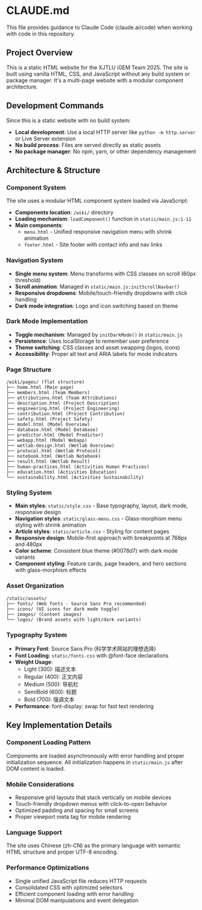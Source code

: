 # CLAUDE.md

This file provides guidance to Claude Code (claude.ai/code) when working with code in this repository.

## Project Overview

This is a static HTML website for the XJTLU iGEM Team 2025. The site is built using vanilla HTML, CSS, and JavaScript without any build system or package manager. It's a multi-page website with a modular component architecture.

## Development Commands

Since this is a static website with no build system:
- **Local development**: Use a local HTTP server like `python -m http.server` or Live Server extension
- **No build process**: Files are served directly as static assets
- **No package manager**: No npm, yarn, or other dependency management

## Architecture & Structure

### Component System
The site uses a modular HTML component system loaded via JavaScript:
- **Components location**: `/wiki/` directory
- **Loading mechanism**: `loadComponent()` function in `static/main.js:1-11`
- **Main components**: 
  - `menu.html` - Unified responsive navigation menu with shrink animation
  - `footer.html` - Site footer with contact info and nav links

### Navigation System
- **Single menu system**: Menu transforms with CSS classes on scroll (60px threshold)
- **Scroll animation**: Managed in `static/main.js:initScrollNavbar()`
- **Responsive dropdowns**: Mobile/touch-friendly dropdowns with click handling
- **Dark mode integration**: Logo and icon switching based on theme

### Dark Mode Implementation
- **Toggle mechanism**: Managed by `initDarkMode()` in `static/main.js`
- **Persistence**: Uses localStorage to remember user preference
- **Theme switching**: CSS classes and asset swapping (logos, icons)
- **Accessibility**: Proper alt text and ARIA labels for mode indicators

### Page Structure
```
/wiki/pages/ (flat structure)
├── home.html (Main page)
├── members.html (Team Members)
├── attributions.html (Team Attributions)
├── description.html (Project Description)
├── engineering.html (Project Engineering) 
├── contribution.html (Project Contribution)
├── safety.html (Project Safety)
├── model.html (Model Overview)
├── database.html (Model Database)
├── predictor.html (Model Predictor)
├── webapp.html (Model Webapp)
├── wetlab-design.html (Wetlab Overview)
├── protocol.html (Wetlab Protocol)
├── notebook.html (Wetlab Notebook)
├── result.html (Wetlab Result)
├── human-practices.html (Activities Human Practices)
├── education.html (Activities Education)
└── sustainability.html (Activities Sustainability)
```

### Styling System
- **Main styles**: `static/style.css` - Base typography, layout, dark mode, responsive design
- **Navigation styles**: `static/glass-menu.css` - Glass-morphism menu styling with shrink animation
- **Article styles**: `static/article.css` - Styling for content pages
- **Responsive design**: Mobile-first approach with breakpoints at 768px and 480px
- **Color scheme**: Consistent blue theme (#0078d7) with dark mode variants
- **Component styling**: Feature cards, page headers, and hero sections with glass-morphism effects

### Asset Organization
```
/static/assets/
├── fonts/ (Web fonts - Source Sans Pro recommended)
├── icons/ (UI icons for dark mode toggle)
├── images/ (Content images)
└── logos/ (Brand assets with light/dark variants)
```

### Typography System
- **Primary Font**: Source Sans Pro (科学学术网站的理想选择)
- **Font Loading**: `static/fonts.css` with @font-face declarations
- **Weight Usage**: 
  - Light (300): 描述文本
  - Regular (400): 正文内容  
  - Medium (500): 导航栏
  - SemiBold (600): 标题
  - Bold (700): 强调文本
- **Performance**: font-display: swap for fast text rendering

## Key Implementation Details

### Component Loading Pattern
Components are loaded asynchronously with error handling and proper initialization sequence. All initialization happens in `static/main.js` after DOM content is loaded.

### Mobile Considerations  
- Responsive grid layouts that stack vertically on mobile devices
- Touch-friendly dropdown menus with click-to-open behavior  
- Optimized padding and spacing for small screens
- Proper viewport meta tag for mobile rendering

### Language Support
The site uses Chinese (zh-CN) as the primary language with semantic HTML structure and proper UTF-8 encoding.

### Performance Optimizations
- Single unified JavaScript file reduces HTTP requests
- Consolidated CSS with optimized selectors
- Efficient component loading with error handling
- Minimal DOM manipulations and event delegation